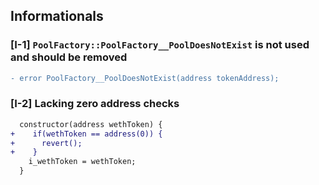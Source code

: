 
## Informationals

### [I-1] `PoolFactory::PoolFactory__PoolDoesNotExist` is not used and should be removed

```diff
- error PoolFactory__PoolDoesNotExist(address tokenAddress);
```

### [I-2] Lacking zero address checks

```diff
  constructor(address wethToken) {
+    if(wethToken == address(0)) {
+      revert();
+    }
    i_wethToken = wethToken;
  }
```